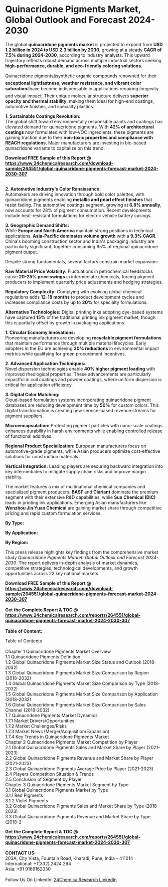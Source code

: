 <h1>Quinacridone Pigments Market, Global Outlook and Forecast 2024-2030</h1><p>The global <strong>quinacridone pigments market</strong> is projected to expand from <strong>USD 1.2 billion in 2024 to USD 2.3 billion by 2030</strong>, growing at a steady <strong>CAGR of 7.5% during 2024-2030</strong>, according to industry analysts. This upward trajectory reflects robust demand across multiple industrial sectors seeking <strong>high-performance, durable, and eco-friendly coloring solutions</strong>.</p><p>Quinacridone pigmentsâsynthetic organic compounds renowned for their <strong>exceptional lightfastness, weather resistance, and vibrant color saturation</strong>âhave become indispensable in applications requiring longevity and visual impact. Their unique molecular structure delivers <strong>superior opacity and thermal stability</strong>, making them ideal for high-end coatings, automotive finishes, and specialty plastics.</p><p><strong>1. Sustainable Coatings Revolution:</strong><br>
The global shift toward environmentally responsible paints and coatings has elevated demand for quinacridone pigments. With <strong>42% of architectural coatings</strong> now formulated with low-VOC ingredients, these pigments are gaining traction due to their <strong>non-toxic properties and compliance with REACH regulations</strong>. Major manufacturers are investing in bio-based quinacridone variants to capitalize on this trend.</p><div><b>Download FREE Sample of this Report @ 
            <a href="https://www.24chemicalresearch.com/download-sample/264551/global-quinacridone-pigments-forecast-market-2024-2030-307">
            https://www.24chemicalresearch.com/download-sample/264551/global-quinacridone-pigments-forecast-market-2024-2030-307</a></b></div><br><p><strong>2. Automotive Industry's Color Renaissance:</strong><br>
Automakers are driving innovation through bold color palettes, with quinacridone pigments enabling <strong>metallic and pearl effect finishes</strong> that resist fading. The automotive coatings segment, growing at <strong>6.8% annually</strong>, now accounts for 28% of pigment consumption. Recent developments include heat-resistant formulations for electric vehicle battery casings.</p><p><strong>3. Geographic Demand Shifts:</strong><br>
While <strong>Europe and North America</strong> maintain strong positions in technical applications, <strong>Asia-Pacific dominates volume growth</strong> with a <strong>9.3% CAGR</strong>. China's booming construction sector and India's packaging industry are particularly significant, together consuming 65% of regional quinacridone pigment output.</p><p>Despite strong fundamentals, several factors constrain market expansion:</p><p><strong>Raw Material Price Volatility:</strong> Fluctuations in petrochemical feedstocks cause <strong>20-25% price swings</strong> in intermediate chemicals, forcing pigment producers to implement quarterly price adjustments and hedging strategies.</p><p><strong>Regulatory Complexity:</strong> Complying with evolving global chemical regulations adds <strong>12-18 months</strong> to product development cycles and increases compliance costs by up to <strong>20%</strong> for specialty formulations.</p><p><strong>Alternative Technologies:</strong> Digital printing inks adopting dye-based systems have captured <strong>15%</strong> of the traditional printing ink pigment market, though this is partially offset by growth in packaging applications.</p><p><strong>1. Circular Economy Innovations:</strong><br>
Pioneering manufacturers are developing <strong>recyclable pigment formulations</strong> that maintain performance through multiple material lifecycles. Early adopters in the EU are achieving <strong>30% reductions</strong> in environmental impact metrics while qualifying for green procurement incentives.</p><p><strong>2. Advanced Application Techniques:</strong><br>
Novel dispersion technologies enable <strong>40% higher pigment loading</strong> with improved rheological properties. These advancements are particularly impactful in coil coatings and powder coatings, where uniform dispersion is critical for application efficiency.</p><p><strong>3. Digital Color Matching:</strong><br>
Cloud-based formulation systems incorporating quinacridone pigment databases are reducing development time by <strong>50%</strong> for custom colors. This digital transformation is creating new service-based revenue streams for pigment suppliers.</p><p><strong>Microencapsulation:</strong> Protecting pigment particles with nano-scale coatings enhances durability in harsh environments while enabling controlled release of functional additives.</p><p><strong>Regional Product Specialization:</strong> European manufacturers focus on automotive-grade pigments, while Asian producers optimize cost-effective solutions for construction materials.</p><p><strong>Vertical Integration:</strong> Leading players are securing backward integration into key intermediates to mitigate supply chain risks and improve margin stability.</p><p>The market features a mix of multinational chemical companies and specialized pigment producers. <strong>BASF</strong> and <strong>Clariant</strong> dominate the premium segment with their extensive R&amp;D capabilities, while <strong>Sun Chemical (DIC)</strong> leads in printing ink applications. Emerging Asian manufacturers like <strong>Wenzhou Jin Yuan Chemical</strong> are gaining market share through competitive pricing and rapid custom formulation services.</p><p><strong>By Type:</strong></p><p><strong>By Application:</strong></p><p><strong>By Region:</strong></p><p>This press release highlights key findings from the comprehensive market study <em>Quinacridone Pigments Market: Global Outlook and Forecast 2024-2030</em>. The report delivers in-depth analysis of market dynamics, competitive strategies, technological developments, and growth opportunities across 22 key national markets.</p><div><b>Download FREE Sample of this Report @ 
            <a href="https://www.24chemicalresearch.com/download-sample/264551/global-quinacridone-pigments-forecast-market-2024-2030-307">
            https://www.24chemicalresearch.com/download-sample/264551/global-quinacridone-pigments-forecast-market-2024-2030-307</a></b></div><br><div><b>Get the Complete Report & TOC @ 
            <a href="https://www.24chemicalresearch.com/reports/264551/global-quinacridone-pigments-forecast-market-2024-2030-307">
            https://www.24chemicalresearch.com/reports/264551/global-quinacridone-pigments-forecast-market-2024-2030-307</a></b></div><br>
            <b>Table of Content:</b><p>Table of Contents<br />
<br />
Chapter 1 Quinacridone Pigments Market Overview<br />
    1.1 Quinacridone Pigments Definition<br />
    1.2 Global Quinacridone Pigments Market Size Status and Outlook (2018-2032)<br />
    1.3 Global Quinacridone Pigments Market Size Comparison by Region (2018-2032)<br />
    1.4 Global Quinacridone Pigments Market Size Comparison by Type (2018-2032)<br />
    1.5 Global Quinacridone Pigments Market Size Comparison by Application (2018-2032)<br />
    1.6 Global Quinacridone Pigments Market Size Comparison by Sales Channel (2018-2032)<br />
    1.7 Quinacridone Pigments Market Dynamics<br />
        1.7.1 Market Drivers/Opportunities<br />
        1.7.2 Market Challenges/Risks<br />
        1.7.3 Market News (Merger/Acquisition/Expansion)<br />
        1.7.4 Key Trends in Quinacridone Pigments Market<br />
Chapter 2 Quinacridone Pigments Market Competition by Player<br />
    2.1 Global Quinacridone Pigments Sales and Market Share by Player (2021-2023)<br />
    2.2 Global Quinacridone Pigments Revenue and Market Share by Player (2021-2023)<br />
    2.3 Global Quinacridone Pigments Average Price by Player (2021-2023)<br />
    2.4 Players Competition Situation & Trends<br />
    2.5 Conclusion of Segment by Player<br />
Chapter 3 Quinacridone Pigments Market Segment by Type<br />
    3.1 Global Quinacridone Pigments Market by Type<br />
        3.1.1 Red Pigments<br />
        3.1.2 Violet Pigments<br />
    3.2 Global Quinacridone Pigments Sales and Market Share by Type (2018-2023)<br />
    3.3 Global Quinacridone Pigments Revenue and Market Share by Type (2018-2</p><div><b>Get the Complete Report & TOC @ 
            <a href="https://www.24chemicalresearch.com/reports/264551/global-quinacridone-pigments-forecast-market-2024-2030-307">
            https://www.24chemicalresearch.com/reports/264551/global-quinacridone-pigments-forecast-market-2024-2030-307</a></b></div><br><b>CONTACT US:</b><br>
            203A, City Vista, Fountain Road, Kharadi, Pune, India - 411014<br>
            International: +1(332) 2424 294<br>
            Asia: +91 9169162030 <br><br>
            Follow Us On LinkedIn: <a href="https://www.linkedin.com/company/24chemicalresearch/">24ChemicalResearch LinkedIn</a>
